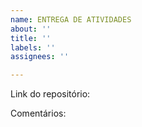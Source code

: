```yaml
---
name: ENTREGA DE ATIVIDADES
about: ''
title: ''
labels: ''
assignees: ''

---
```


Link do repositório:



Comentários:
